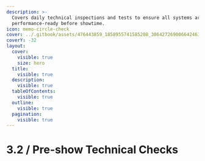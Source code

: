 ```yaml
---
description: >-
  Covers daily technical inspections and tests to ensure all systems are
  performance-ready before showtime.
icon: memo-circle-check
cover: ../.gitbook/assets/476443859_1858955741585208_3064272690066424631_n.jpg
coverY: -32
layout:
  cover:
    visible: true
    size: hero
  title:
    visible: true
  description:
    visible: true
  tableOfContents:
    visible: true
  outline:
    visible: true
  pagination:
    visible: true
---
```


# 3.2 / Pre-show Technical Checks

